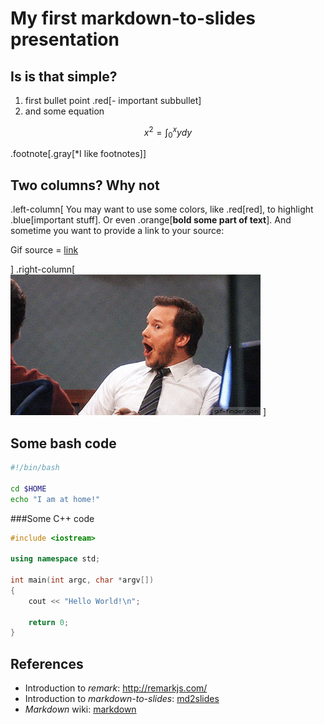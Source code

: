 # My first markdown-to-slides presentation

## Is is that simple?

1. first bullet point
.red[- important subbullet]
2. and some equation

$$x^2 = \int_0^x ydy$$

.footnote[.gray[*I like footnotes]]

## Two columns? Why not

.left-column[
You may want to use some colors, like .red[red], to highlight .blue[important stuff].
Or even .orange[**bold some part of text**]. And sometime you want to provide a link to your source:

Gif source = [link](http://theodysseyonline.com/portland-state/life-lessons-from-andy-dwyer/343455)

]
.right-column[
![](andy.gif)
]

## Some bash code

```bash
#!/bin/bash

cd $HOME
echo "I am at home!"
```

###Some C++ code

```cpp
#include <iostream>

using namespace std;

int main(int argc, char *argv[])
{
    cout << "Hello World!\n";

    return 0;
}
```

## References
 
- Introduction to *remark*: http://remarkjs.com/
- Introduction to *markdown-to-slides*: [md2slides](http://www.lendmeyourear.net/wp-content/uploads/markdown-remark-slides.html)
- *Markdown* wiki: [markdown](https://github.com/adam-p/markdown-here/wiki/Markdown-Cheatsheet)
